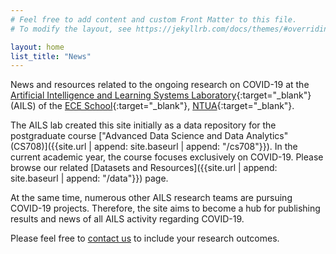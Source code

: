 ```yaml
---
# Feel free to add content and custom Front Matter to this file.
# To modify the layout, see https://jekyllrb.com/docs/themes/#overriding-theme-defaults

layout: home
list_title: "News"
---
```


News and resources related to the ongoing research on COVID-19 at the [Artificial Intelligence and Learning Systems Laboratory](https://www.ails.ece.ntua.gr/){:target="_blank"} (AILS) of the [ECE School](https://www.ece.ntua.gr/en){:target="_blank"}, [NTUA](https://www.ntua.gr/en/){:target="_blank"}.

The AILS lab created this site initially as a data repository for the postgraduate course ["Advanced Data Science and Data Analytics" (CS708)]({{site.url | append: site.baseurl | append: "/cs708"}}). In the current academic year, the course focuses exclusively on COVID-19. Please browse our related [Datasets and Resources]({{site.url | append: site.baseurl | append: "/data"}}) page.

At the same time, numerous other AILS research teams are pursuing COVID-19 projects. Therefore, the site aims to become a hub for publishing results and news of all AILS activity regarding COVID-19.

Please feel free to [contact us](mailto:covid19@ails.ece.ntua.gr) to include your research outcomes.
